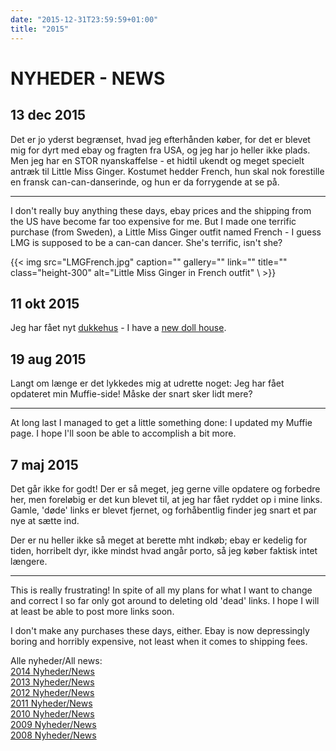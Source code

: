 ```yaml
---
date: "2015-12-31T23:59:59+01:00"
title: "2015"
---
```


# NYHEDER - NEWS


## 13 dec 2015

Det er jo yderst begrænset, hvad jeg efterhånden køber, for det er
blevet mig for dyrt med ebay og fragten fra USA, og jeg har jo heller
ikke plads. Men jeg har en STOR nyanskaffelse - et hidtil ukendt og
meget specielt antræk til Little Miss Ginger. Kostumet hedder French,
hun skal nok forestille en fransk can-can-danserinde, og hun er da
forrygende at se på.

------------------------------------------------------------------------

I don't really buy anything these days, ebay prices and the shipping
from the US have become far too expensive for me. But I made one
terrific purchase (from Sweden), a Little Miss Ginger outfit named
French - I guess LMG is supposed to be a can-can dancer. She's terrific,
isn't she?

{{< img src="LMGFrench.jpg" 
    caption="" 
    gallery=""
    link="" 
    title=""
    class="height-300" 
    alt="Little Miss Ginger in French outfit" 
\ >}}

## 11 okt 2015

Jeg har fået nyt [dukkehus](new_dollhouse) - I have a [new doll
house](new_dollhouse).

## 19 aug 2015

Langt om længe er det lykkedes mig at udrette noget: Jeg har fået
opdateret min Muffie-side! Måske der snart sker lidt mere?

------------------------------------------------------------------------

At long last I managed to get a little something done: I updated my
Muffie page. I hope I'll soon be able to accomplish a bit more.

## 7 maj 2015

Det går ikke for godt! Der er så meget, jeg gerne ville opdatere og
forbedre her, men foreløbig er det kun blevet til, at jeg har fået
ryddet op i mine links. Gamle, 'døde' links er blevet fjernet, og
forhåbentlig finder jeg snart et par nye at sætte ind.

Der er nu heller ikke så meget at berette mht indkøb; ebay er kedelig
for tiden, horribelt dyr, ikke mindst hvad angår porto, så jeg køber
faktisk intet længere.

------------------------------------------------------------------------

This is really frustrating! In spite of all my plans for what I want to
change and correct I so far only got around to deleting old 'dead'
links. I hope I will at least be able to post more links soon.

I don't make any purchases these days, either. Ebay is now depressingly
boring and horribly expensive, not least when it comes to shipping fees.

Alle nyheder/All news:\
[2014 Nyheder/News](/news/2014)\
[2013 Nyheder/News](/news/2013)\
[2012 Nyheder/News](/news/2012)\
[2011 Nyheder/News](/news/2011)\
[2010 Nyheder/News](/news/2010)\
[2009 Nyheder/News](/news/2009)\
[2008 Nyheder/News](/news/2008)
